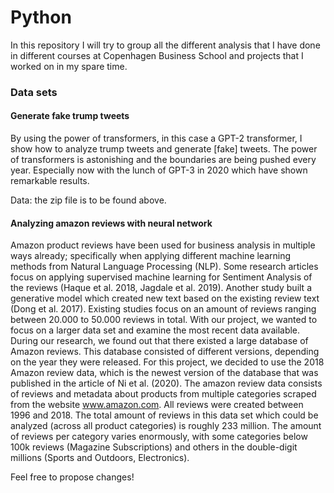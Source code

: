 # Python

In this repository I will try to group all the different analysis that I have done in different courses at Copenhagen Business School and projects that I worked on in my spare time.

<h3> Data sets </h3>

<h4> Generate fake trump tweets </h4>

By using the power of transformers, in this case a GPT-2 transformer, I show how to analyze trump tweets and generate [fake] tweets. The power of transformers is astonishing and the boundaries are being pushed every year. Especially now with the lunch of GPT-3 in 2020 which have shown remarkable results.

Data: the zip file is to be found above.

<h4> Analyzing amazon reviews with neural network </h4>

Amazon product reviews have been used for business analysis in multiple ways already; specifically when applying different machine learning methods from Natural Language Processing (NLP). Some research articles focus on applying supervised machine learning for Sentiment Analysis of the reviews (Haque et al. 2018, Jagdale et al. 2019). Another study built a generative model which created new text based on the existing review text (Dong et al. 2017). Existing studies focus on an amount of reviews ranging between 20.000 to 50.000 reviews in total. With our project, we wanted to focus on a larger data set and examine the most recent data available. During our research, we found out that there existed a large database of Amazon reviews. This database consisted of different versions, depending on the year they were released. For this project, we decided to use the 2018 Amazon review data, which is the newest version of the database that was published in the article of Ni et al. (2020). The amazon review data consists of reviews and metadata about products from multiple categories scraped from the website www.amazon.com. All reviews were created between 1996 and 2018. The total amount of reviews in this data set which could be analyzed (across all product categories) is roughly 233 million. The amount of reviews per category varies enormously, with some categories below 100k reviews (Magazine Subscriptions) and others in the double-digit millions (Sports and Outdoors, Electronics).

Feel free to propose changes!

